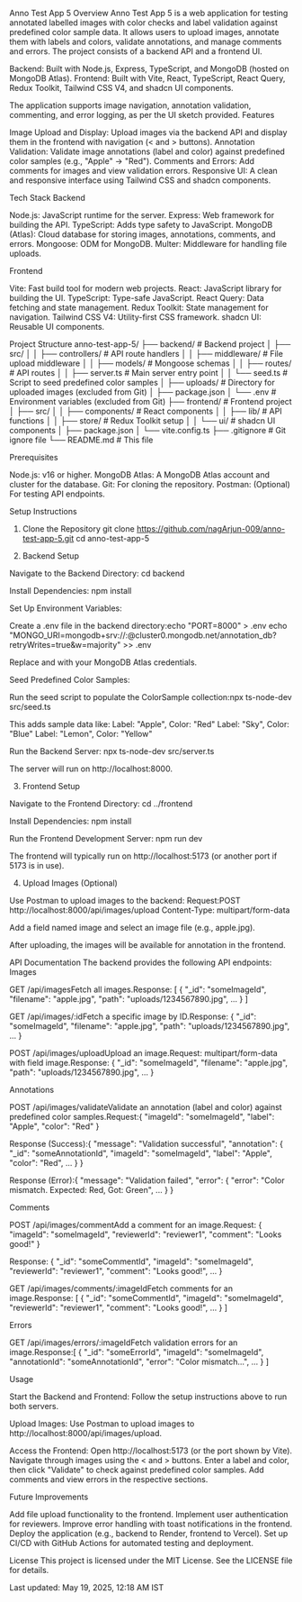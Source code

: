 Anno Test App 5
Overview
Anno Test App 5 is a web application for testing annotated labelled images with color checks and label validation against predefined color sample data. It allows users to upload images, annotate them with labels and colors, validate annotations, and manage comments and errors. The project consists of a backend API and a frontend UI.

Backend: Built with Node.js, Express, TypeScript, and MongoDB (hosted on MongoDB Atlas).
Frontend: Built with Vite, React, TypeScript, React Query, Redux Toolkit, Tailwind CSS V4, and shadcn UI components.

The application supports image navigation, annotation validation, commenting, and error logging, as per the UI sketch provided.
Features

Image Upload and Display: Upload images via the backend API and display them in the frontend with navigation (< and > buttons).
Annotation Validation: Validate image annotations (label and color) against predefined color samples (e.g., "Apple" → "Red").
Comments and Errors: Add comments for images and view validation errors.
Responsive UI: A clean and responsive interface using Tailwind CSS and shadcn components.

Tech Stack
Backend

Node.js: JavaScript runtime for the server.
Express: Web framework for building the API.
TypeScript: Adds type safety to JavaScript.
MongoDB (Atlas): Cloud database for storing images, annotations, comments, and errors.
Mongoose: ODM for MongoDB.
Multer: Middleware for handling file uploads.

Frontend

Vite: Fast build tool for modern web projects.
React: JavaScript library for building the UI.
TypeScript: Type-safe JavaScript.
React Query: Data fetching and state management.
Redux Toolkit: State management for navigation.
Tailwind CSS V4: Utility-first CSS framework.
shadcn UI: Reusable UI components.

Project Structure
anno-test-app-5/
├── backend/ # Backend project
│ ├── src/
│ │ ├── controllers/ # API route handlers
│ │ ├── middleware/ # File upload middleware
│ │ ├── models/ # Mongoose schemas
│ │ ├── routes/ # API routes
│ │ ├── server.ts # Main server entry point
│ │ └── seed.ts # Script to seed predefined color samples
│ ├── uploads/ # Directory for uploaded images (excluded from Git)
│ ├── package.json
│ └── .env # Environment variables (excluded from Git)
├── frontend/ # Frontend project
│ ├── src/
│ │ ├── components/ # React components
│ │ ├── lib/ # API functions
│ │ ├── store/ # Redux Toolkit setup
│ │ └── ui/ # shadcn UI components
│ ├── package.json
│ └── vite.config.ts
├── .gitignore # Git ignore file
└── README.md # This file

Prerequisites

Node.js: v16 or higher.
MongoDB Atlas: A MongoDB Atlas account and cluster for the database.
Git: For cloning the repository.
Postman: (Optional) For testing API endpoints.

Setup Instructions

1. Clone the Repository
   git clone https://github.com/nagArjun-009/anno-test-app-5.git
   cd anno-test-app-5

2. Backend Setup

Navigate to the Backend Directory:
cd backend

Install Dependencies:
npm install

Set Up Environment Variables:

Create a .env file in the backend directory:echo "PORT=8000" > .env
echo "MONGO_URI=mongodb+srv://<username>:<password>@cluster0.mongodb.net/annotation_db?retryWrites=true&w=majority" >> .env

Replace <username> and <password> with your MongoDB Atlas credentials.

Seed Predefined Color Samples:

Run the seed script to populate the ColorSample collection:npx ts-node-dev src/seed.ts

This adds sample data like:
Label: "Apple", Color: "Red"
Label: "Sky", Color: "Blue"
Label: "Lemon", Color: "Yellow"

Run the Backend Server:
npx ts-node-dev src/server.ts

The server will run on http://localhost:8000.

3. Frontend Setup

Navigate to the Frontend Directory:
cd ../frontend

Install Dependencies:
npm install

Run the Frontend Development Server:
npm run dev

The frontend will typically run on http://localhost:5173 (or another port if 5173 is in use).

4. Upload Images (Optional)

Use Postman to upload images to the backend:
Request:POST http://localhost:8000/api/images/upload
Content-Type: multipart/form-data

Add a field named image and select an image file (e.g., apple.jpg).

After uploading, the images will be available for annotation in the frontend.

API Documentation
The backend provides the following API endpoints:
Images

GET /api/imagesFetch all images.Response:
[
{ "_id": "someImageId", "filename": "apple.jpg", "path": "uploads/1234567890.jpg", ... }
]

GET /api/images/:idFetch a specific image by ID.Response:
{ "\_id": "someImageId", "filename": "apple.jpg", "path": "uploads/1234567890.jpg", ... }

POST /api/images/uploadUpload an image.Request: multipart/form-data with field image.Response:
{ "\_id": "someImageId", "filename": "apple.jpg", "path": "uploads/1234567890.jpg", ... }

Annotations

POST /api/images/validateValidate an annotation (label and color) against predefined color samples.Request:{
"imageId": "someImageId",
"label": "Apple",
"color": "Red"
}

Response (Success):{
"message": "Validation successful",
"annotation": { "\_id": "someAnnotationId", "imageId": "someImageId", "label": "Apple", "color": "Red", ... }
}

Response (Error):{
"message": "Validation failed",
"error": { "error": "Color mismatch. Expected: Red, Got: Green", ... }
}

Comments

POST /api/images/commentAdd a comment for an image.Request:
{
"imageId": "someImageId",
"reviewerId": "reviewer1",
"comment": "Looks good!"
}

Response:
{ "\_id": "someCommentId", "imageId": "someImageId", "reviewerId": "reviewer1", "comment": "Looks good!", ... }

GET /api/images/comments/:imageIdFetch comments for an image.Response:
[
{ "_id": "someCommentId", "imageId": "someImageId", "reviewerId": "reviewer1", "comment": "Looks good!", ... }
]

Errors

GET /api/images/errors/:imageIdFetch validation errors for an image.Response:[
{ "_id": "someErrorId", "imageId": "someImageId", "annotationId": "someAnnotationId", "error": "Color mismatch...", ... }
]

Usage

Start the Backend and Frontend:
Follow the setup instructions above to run both servers.

Upload Images:
Use Postman to upload images to http://localhost:8000/api/images/upload.

Access the Frontend:
Open http://localhost:5173 (or the port shown by Vite).
Navigate through images using the < and > buttons.
Enter a label and color, then click "Validate" to check against predefined color samples.
Add comments and view errors in the respective sections.

Future Improvements

Add file upload functionality to the frontend.
Implement user authentication for reviewers.
Improve error handling with toast notifications in the frontend.
Deploy the application (e.g., backend to Render, frontend to Vercel).
Set up CI/CD with GitHub Actions for automated testing and deployment.

License
This project is licensed under the MIT License. See the LICENSE file for details.

Last updated: May 19, 2025, 12:18 AM IST
